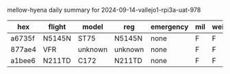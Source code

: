 mellow-hyena daily summary for 2024-09-14-vallejo1-rpi3a-uat-978

|hex|flight|model|reg|emergency|mil|weirdo|
|--|--|--|--|--|--|--|
|a6735f|N5145N|ST75|N5145N|none|F|F|
|877ae4|VFR|unknown|unknown|none|F|F|
|a1bee6|N211TD|C172|N211TD|none|F|F|
